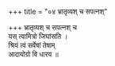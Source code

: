 +++
title = "०४ भ्रातृव्यश् च सपत्नश्"

+++
भ्रातृव्यश् च सपत्नश् च  
यस् त्वामित्रो जिघांसति ।  
श्रियं त्वं सर्वेषां तेषाम्  
आदायोग्रो वि धारय ॥